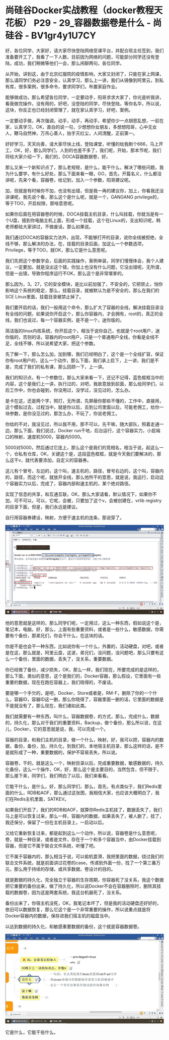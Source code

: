 # 尚硅谷Docker实战教程（docker教程天花板） P29 - 29_容器数据卷是什么 - 尚硅谷 - BV1gr4y1U7CY

好，各位同学，大家好，请大家尽快登陆网络受课平台，并配合班主任签到，我们准备要开工了，我看了一下人数，目前因为网络的问题，可能部分同学还没有登陆，成功，我们稍微等他们一会，那么闲聊两句，各位同学。

从开始，讲到这，由于北京红服院的疫情影响，大家又封闭了，只能在家上网课，那么请同学们务必注意安全，认真学习，那么上一讲，我们从镜像到阿里云，到私有库，很多案例，很多命令，要求同学们，布置家庭作业。

能够做成功，那么希望各位同学，一定要动手，阳哥求求大家了，你光是听我讲，看我做完操作，没有用的，好吧，没登陆的同学，尽快登陆，等你名华，所以说，这块，你反正也已经封闭管理了，就在家认真学习，好吧，案例。

一定要动手做，再次强调，动手，动手，再动手，希望你少一点胡思乱想，一前在家，认真学习，OK，直白的说一句，少想想你女朋友，多想想阳哥，心中无女人，鞭马自然神，万吊心善人，抬手灭红尘，人间清醒，正前第一。

好好学习，天天向善，请大家尽快上线，登陆课堂，听懂的给我刷个666，马上开工，OK，好，那么同学们，人到的也差不多了，我们呢，开始，那本节呢，我们将给大家介绍一下，我们的，DOCA容器数据卷，好。

那么又来一个新知识点了，那么老规矩，是什么，能干什么，解决了哪些问题，我为什么要学，有什么好处，那么下面来看一眼，GO，首先，开篇名义，什么都没讲呢，先来个看，容器卷，给记到，加入一个参数，阳哥建议呢。

加，但就是有时候你不加，也没有出错，但是我一再的建议你，加上，你看我还没讲课呢，我先说个看，那么这个是什么呢，就是一个，GANGANG privilege的，等于TOO，开启权限，那啥意思呢。

如果你后面在用容器卷的时候，DOCA挂载主机目录，什么叫挂载，你就当是有一个U盘，插到你电脑主机上面，形成一个挂载，这个在Linux的，支出知识呢，韩老师都给大家讲过，不做废话，那么如果说。

我们通过DOCA的容器实力法外，出现，不能够打开的目录，说你全线被拒绝，全线不够，那么解决的办法，在，挂载的目录后面，加这么一个参数选项，Privilege，等于TOO，就OK，那么它是什么意思呢。

我们先把这个参数学会，后面的实践操作，案例单装，同学们慢慢体会，我个人建议，一定要加，就是没出这个错，你加上也没有什么问题，它没出错呢，无所谓，但是一出错，导致你程序运行不OK，那么这个是非常堪爹的。

那么因为，3。27，它的安全模块，是比以前加强了，不安全的，它把禁止，怕你影响这个系统的稳定，那么，挂载目录，就被默认为是不安全的，那么在我们的SCE Linux里面，挂载目录被禁止掉了。

我们要开启的话，我们一般用这个命令，那么扩大了容器的全线，解决挂载目录没有全线的问题，如果说你开启这个，那么你容器内，才会拥有，root的，真正的全线，我们也说过，每一个容器实例，是不是一个，迷你版的。

简洁版的linux内核系统，你开启这个，相当于说你自己，也就是个root用户，迷你版的，否则的话，容器内的root用户，只是一个普通用户全线，你看是全线不足，全线不够，所以说希望大家，把这个参数。

先了解一下，那么怎么加，加到哪，我们已经明白了，这个是一个全线扩容，保证你有root用户的，这么一个动作，那么下面，我们承上启下，上一讲，我们是不是，完成了我们的私有课，那么回顾一下，上一讲。

我们的知识点，有一个参数位，那么大家来看一下，还记不记得，蓝色框框当中的内容，这个是我们上一讲，执行过的，对吧，我故意放到前面，那么给同学们，以后工作中，你也会碰到，你没用过，没学过，没见过的，怎么办。

是卡在这，还是两个字，照打，无所谓，先屏蔽你那些不懂的，工作中，直接用，这个模拟过去，过程当中，就是你以后，去到公司里面以后，可能老佣工，给你一块参数，是你没见过的，那怎么办，不玩了，你说老佣工。

你给的不对，我没见过，所以我不用，那不可以，先干嘛，随大部队，照着走通一边，那么下面，我们说过，Docker run干地，后台运行，这个容器实力，小屁端口的映射，速度机5000，容器内5000。

5000对5000，然后通过它连上，那么这个是我们的竞相名，相当于说，起这么一个，仓私有仓库，OK，关键这个是，这段蓝色框框，就是今天我们要解决的，那么这干v，就代表要添加，自定义的容器券。

这儿有个冒号，左边的，这个叫，速主机的，路径，冒号右边的，这个叫，容器内的，路径，而这个呢，就放开全线，那么他所干的意思，就是说，我运行，启动这个容器实力以后，完成了，容器内部和速主机的，某个绝对路径。

实现了信息的共享，和互通互联，OK，那么大家请看，默认情况下，如果你不加，可不可以，可以，它呢，会被，只要加了这个v，会被创建在，vrlib registry的目录下面，但是，我们永远是建议。

自行用容器券建设，映射，方便于速主机的连条，那说穿了。

![](img/04bea44c5aa8c3070444b5b16b0db3d0_1.png)

他的意思就是这样的，那么同学们呢，一定用过，这么一种东西，假如说这个是，笔记本，电脑，好，那么，上面有些重要资料，或者是一些什么，敏感数据，你需要有个备份，那弟兄们，你会干什么，在这块的话。

你是不是也会干一种东西，比如说你有一个什么，外置的，活动硬盘，对吧，或者是在这，那么就是，阿里云盘，这波，弟兄们，没问题，没问题吧，那么只要有这么一个备份，里面的数据，丢失了，没关系，重要数据。

你已经做了备份，减少损失，OK，那么一样，我们现在，所要完成的是这样的，那么下面，类似的意思，这个是我们的，Docker容器，那么假设，它里面有一些重要的数据，现在在跑在容器上，我们晓得的，不废话。

要是哪一个手欠的，是吧，Docker，Store或者是，RM-F，删除了你的一个什么，容器ID，容器ID这一删，那么你晓得了，容器里面一删的话，它里面的数据是不是就没有了，那么现在，我们诸如此类。

我们就需要有一种东西，叫什么，容器数据卷，的方式，那么，完成什么，数据的，持久化，那么对于我们的重要资料，Backup，做个备份，那么所以说，在这儿，Docker，它的意思就是说，我，可以完成一个。

容器的目录，和我们主机的目录，做一个什么，映射，好，我可以把，容器内的数据，备份，备份，加，持久化，到我们的，本地宿主机目录，那么这样的话，是不是就形成了一种，重要数据的，保护不容易丢失，所以说。

容器卷，干的，就是这么一个，映射目录以后，完成重要数据，敏感数据的，持久化备份，这么一个操作，OK，好，那么这个是主要目的，当然包含，但不限于，那么接下来，同学们，我们明白了以后，我们来看看。

它能干什么，是什么，好，那么同学们，那么，首先，有点类似于，我们Redis里面的什么，RDB和AOF，那么通过这张图，我相信大家，也应该大概明白了，我们在Redis主机里面，SATKEV。

如果我们开启了，我们的RDB和AOF，就算你Redis主机挂了，数据丢失了，我们马上是可以恢复过来，那么一样，容器内的数据，如果丢失了，被人删了，挂了，我还保分，保留了一份在主机目录上，一启动以后。

又给它重新恢复过来，都是起到这么一个动作，所以说，容器卷是什么意思呢，卷，就是一种目录，或者是文件，存在于一个和多个容器当中，由Docker挂载到容器，但是它不属于联合文件系统，听懂了吧。

它不属于容器内的，那么相当于说，可以偷机耍滑，我把里面的数据，绕过我们的联合文件系统，就是前面讲过花卷的case，传递到外面一份，找了一个第三番万元，那么用于持续的存储，或共享数据，卷设计的目的。

就是数据的持久化，完全独立于容器的生存周期，你容器死了没关系，我这个数据把它重要的备份出来，做了持久化，所以说Docker不会在容器删除时，删除其挂载的数据卷，因为这是两套系统，我这台机器死了，没关系。

备份出来了，你宿主机没死，OK，我笔记本坏了，但是我的活动硬盘还好好的，依旧可以数据恢复，那么它这个是一个非常重要的操作，所以说重点就是将Docker容器内的数据，保存进我们宿主机的磁盘当中。

以达到数据的持久化，和敏感重要数据的备份，这个就是容器数据卷。

![](img/04bea44c5aa8c3070444b5b16b0db3d0_3.png)

它是什么，它能干些什么。